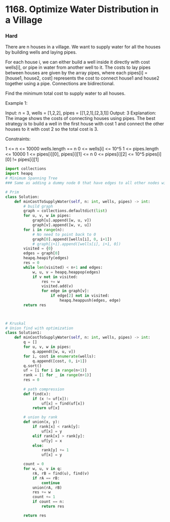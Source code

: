 # 1168. Optimize Water Distribution in a Village
### Hard
There are n houses in a village. We want to supply water for all the houses by building wells and laying pipes.

For each house i, we can either build a well inside it directly with cost wells[i], or pipe in water from another well to it. The costs to lay pipes between houses are given by the array pipes, where each pipes[i] = [house1, house2, cost] represents the cost to connect house1 and house2 together using a pipe. Connections are bidirectional.

Find the minimum total cost to supply water to all houses.

 

Example 1:



Input: n = 3, wells = [1,2,2], pipes = [[1,2,1],[2,3,1]]
Output: 3
Explanation: 
The image shows the costs of connecting houses using pipes.
The best strategy is to build a well in the first house with cost 1 and connect the other houses to it with cost 2 so the total cost is 3.
 

Constraints:

1 <= n <= 10000
wells.length == n
0 <= wells[i] <= 10^5
1 <= pipes.length <= 10000
1 <= pipes[i][0], pipes[i][1] <= n
0 <= pipes[i][2] <= 10^5
pipes[i][0] != pipes[i][1]


```python
import collections
import heapq
# Minimum Spanning Tree
### Same as adding a dummy node 0 that have edges to all other nodes with weight in wells[]. Then we try to build a MST with these nodes.

# Prim
class Solution:
    def minCostToSupplyWater(self, n: int, wells, pipes) -> int:
        # build graph
        graph = collections.defaultdict(list)
        for u, v, w in pipes:
            graph[u].append([w, u, v])
            graph[v].append([w, v, u])
        for i in range(n):
            # No need to point back to 0
            graph[0].append([wells[i], 0, i+1])
            # graph[i+1].append([wells[i], i+1, 0])
        visited = {0}
        edges = graph[0]
        heapq.heapify(edges)
        res = 0
        while len(visited) < n+1 and edges:
            w, u, v = heapq.heappop(edges)
            if v not in visited:
                res += w
                visited.add(v)
                for edge in graph[v]:
                    if edge[2] not in visited:
                        heapq.heappush(edges, edge)
        return res

    

# Kruskal
# Union find with optimization
class Solution1:
    def minCostToSupplyWater(self, n: int, wells, pipes) -> int:
        q = []
        for u, v, w in pipes:
            q.append([w, u, v])
        for i, cost in enumerate(wells):
            q.append([cost, 0, i+1])
        q.sort()
        uf = [i for i in range(n+1)]
        rank = [1 for _ in range(n+1)]
        res = 0
        
        # path compression
        def find(x):
            if (x != uf[x]):
                uf[x] = find(uf[x])
            return uf[x]

        # union by rank
        def union(x, y):
            if rank[x] < rank[y]:
                uf[x] = y
            elif rank[x] > rank[y]:
                uf[y] = x
            else:
                rank[y] += 1
                uf[x] = y

        count = 0
        for w, u, v in q:
            rA, rB = find(u), find(v)
            if rA == rB:
                continue
            union(rA, rB)
            res += w
            count += 1
            if count == n:
                return res

        return res 
```
